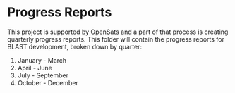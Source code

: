 # Progress Reports
This project is supported by OpenSats and a part of that process is creating quarterly progress reports. This folder will contain the progress reports for BLAST development, broken down by quarter:

1. January - March
2. April - June
3. July - September
4. October - December
